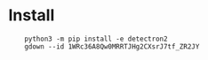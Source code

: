 # Install

        python3 -m pip install -e detectron2
        gdown --id 1WRc36A8Qw0MRRTJHg2CXsrJ7tf_ZR2JY